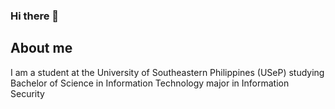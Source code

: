 ### Hi there 👋

## About me

I am a student at the University of Southeastern Philippines (USeP) studying Bachelor of Science in Information Technology major in Information Security
